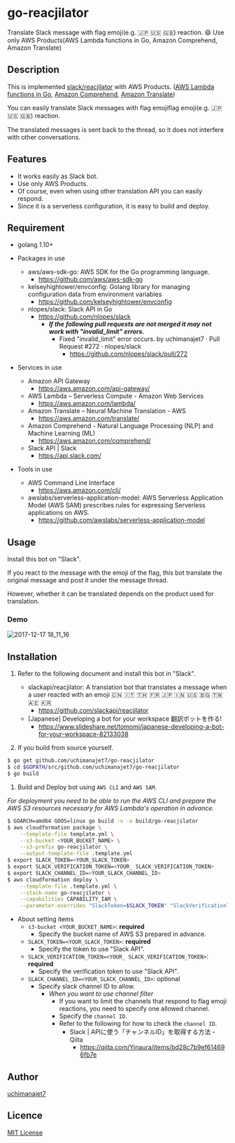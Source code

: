# go-reacjilator
Translate Slack message with flag emoji(e.g. :jp: :us: :uk:) reaction. :smile: Use only AWS Products(AWS Lambda functions in Go, Amazon Comprehend, Amazon Translate)

## Description
This is implemented [slack/reacjilator](https://github.com/slackapi/reacjilator) with AWS Products. ([AWS Lambda functions in Go](https://github.com/aws/aws-lambda-go), [Amazon Comprehend](https://aws.amazon.com/comprehend/), [Amazon Translate](https://aws.amazon.com/translate/))

You can easily translate Slack messages with flag emojiflag emoji(e.g. :jp: :us: :uk:) reaction.

The translated messages is sent back to the thread, so it does not interfere with other conversations.

## Features
- It works easily as Slack bot.
- Use only AWS Products.
- Of course, even when using other translation API you can easily respond.
- Since it is a serverless configuration, it is easy to build and deploy.

## Requirement
- golang 1.10+
- Packages in use
	- aws/aws-sdk-go: AWS SDK for the Go programming language.
		- https://github.com/aws/aws-sdk-go
	- kelseyhightower/envconfig: Golang library for managing configuration data from environment variables
		- https://github.com/kelseyhightower/envconfig
	- nlopes/slack: Slack API in Go
		- https://github.com/nlopes/slack
			- ***If the following pull requests are not merged it may not work with "invalid_limit" errors.***
				- Fixed "invalid_limit" error occurs. by uchimanajet7 · Pull Request #272 · nlopes/slack
					- https://github.com/nlopes/slack/pull/272

- Services in use
	- Amazon API Gateway 
		- https://aws.amazon.com/api-gateway/
	- AWS Lambda – Serverless Compute - Amazon Web Services
		- https://aws.amazon.com/lambda/
	- Amazon Translate – Neural Machine Translation - AWS
		- https://aws.amazon.com/translate/
	- Amazon Comprehend - Natural Language Processing (NLP) and Machine Learning (ML)
		- https://aws.amazon.com/comprehend/
	- Slack API | Slack 
		- https://api.slack.com/

- Tools in use
	- AWS Command Line Interface
		- https://aws.amazon.com/cli/
	- awslabs/serverless-application-model: AWS Serverless Application Model (AWS SAM) prescribes rules for expressing Serverless applications on AWS.
		- https://github.com/awslabs/serverless-application-model

## Usage
Install this bot on "Slack".

If you react to the message with the emoji of the flag, this bot translate the original message and post it under the message thread.

However, whether it can be translated depends on the product used for translation.

### Demo
![2017-12-17 18_11_16](https://user-images.githubusercontent.com/6448792/34078201-01eec178-e359-11e7-8494-17d044371c5f.gif)


## Installation

1. Refer to the following document and install this bot in "Slack".

	- slackapi/reacjilator: A translation bot that translates a message when a user reacted with an emoji 🇨🇳 🇮🇹 🇹🇭 🇫🇷 🇯🇵 🇮🇳 🇺🇸 🇧🇬 🇹🇼 🇦🇪 🇰🇷
		- https://github.com/slackapi/reacjilator
	- [Japanese] Developing a bot for your workspace 翻訳ボットを作る!
		- https://www.slideshare.net/tomomi/japanese-developing-a-bot-for-your-workspace-82133038

1. If you build from source yourself.

```sh
$ go get github.com/uchimanajet7/go-reacjilator
$ cd $GOPATH/src/github.com/uchimanajet7/go-reacjilator
$ go build
```

1. Build and Deploy bot using `AWS CLI` and `AWS SAM`.

*For deployment you need to be able to run the AWS CLI and prepare the AWS S3 resources necessary for AWS Lambda's operation in advance.*

```sh
$ GOARCH=amd64 GOOS=linux go build -v -o build/go-reacjilator
$ aws cloudformation package \
    --template-file template.yml \
    --s3-bucket <YOUR_BUCKET_NAME> \
    --s3-prefix go-reacjilator \
    --output-template-file .template.yml
$ export SLACK_TOKEN=<YOUR_SLACK_TOKEN>
$ export SLACK_VERIFICATION_TOKEN=<YOUR_ SLACK_VERIFICATION_TOKEN>
$ export SLACK_CHANNEL_ID=<YOUR_SLACK_CHANNEL_ID>
$ aws cloudformation deploy \
    --template-file .template.yml \
    --stack-name go-reacjilator \
    --capabilities CAPABILITY_IAM \
    --parameter-overrides "SlackToken=$SLACK_TOKEN" "SlackVerificationToken=$SLACK_VERIFICATION_TOKEN" "SlackChannelID=$SLACK_CHANNEL_ID"
```

- About setting items
	- `s3-bucket <YOUR_BUCKET_NAME>`: **required**
		- Specify the bucket name of AWS S3 prepared in advance.
	- `SLACK_TOKEN=<YOUR_SLACK_TOKEN>`: **required**
		- Specify the token to use "Slack API".
	- `SLACK_VERIFICATION_TOKEN=<YOUR_ SLACK_VERIFICATION_TOKEN>`: **required**
		- Specify the verification token to use "Slack API".
	- `SLACK_CHANNEL_ID=<YOUR_SLACK_CHANNEL_ID>`: optional
		- Specify slack channel ID to allow.
			- *When you want to use channel filter*
				- If you want to limit the channels that respond to flag emoji reactions,  you need to specify one allowed channel.
				- Specify the `channel ID`.
				- Refer to the following for how to check the `channel ID`. 
					- Slack | APIに使う「チャンネルID」を取得する方法 - Qiita 
						- https://qiita.com/Yinaura/items/bd28c7b9ef614696fb7e


## Author
[uchimanajet7](https://github.com/uchimanajet7)

## Licence
[MIT License](https://github.com/uchimanajet7/go-reacjilator/blob/master/LICENSE)
